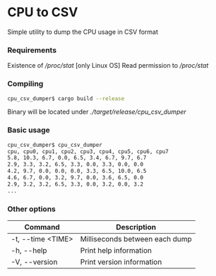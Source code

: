 # CPU to CSV
Simple utility to dump the CPU usage in CSV format

### Requirements
Existence of */proc/stat* [only Linux OS]
Read permission to */proc/stat*


### Compiling
```bash
cpu_csv_dumper$ cargo build --release
```
Binary will be located under
*./target/release/cpu_csv_dumper*

### Basic usage
```bash
cpu_csv_dumper$ cpu_csv_dumper
cpu, cpu0, cpu1, cpu2, cpu3, cpu4, cpu5, cpu6, cpu7
5.8, 10.3, 6.7, 0.0, 6.5, 3.4, 6.7, 9.7, 6.7
2.9, 3.3, 3.2, 6.5, 3.3, 0.0, 3.3, 0.0, 0.0
4.2, 9.7, 0.0, 0.0, 0.0, 3.3, 6.5, 10.0, 6.5
4.6, 6.7, 0.0, 3.2, 9.7, 0.0, 3.6, 6.5, 0.0
2.9, 3.2, 3.2, 6.5, 3.3, 0.0, 3.2, 0.0, 3.2
...
```
### Other options
|  Command |  Description |
|--|--|
|  -t, --time \<TIME\> |  Milliseconds between each dump |
|-h, --help|   Print help information  |
| -V, --version|  Print version information|



